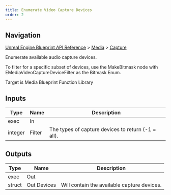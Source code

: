 ```yaml
---
title: Enumerate Video Capture Devices
order: 2
---
```

## Navigation

[Unreal Engine Blueprint API Reference](https://dev.epicgames.com/documentation/en-us/unreal-engine/BlueprintAPI) > [Media](https://dev.epicgames.com/documentation/en-us/unreal-engine/BlueprintAPI/Media) > [Capture](https://dev.epicgames.com/documentation/en-us/unreal-engine/BlueprintAPI/Media/Capture)

Enumerate available audio capture devices.

To filter for a specific subset of devices, use the MakeBitmask node
with EMediaVideoCaptureDeviceFilter as the Bitmask Enum.

Target is Media Blueprint Function Library

## Inputs

| Type | Name | Description |
| --- | --- | --- |
| exec | In |  |
| integer | Filter | The types of capture devices to return (-1 = all). |

## Outputs

| Type | Name | Description |
| --- | --- | --- |
| exec | Out |  |
| struct | Out Devices | Will contain the available capture devices. |
